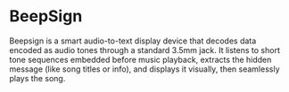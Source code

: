 # BeepSign
Beepsign is a smart audio-to-text display device that decodes data encoded as audio tones through a standard 3.5mm jack. It listens to short tone sequences embedded before music playback, extracts the hidden message (like song titles or info), and displays it visually, then seamlessly plays the song. 
